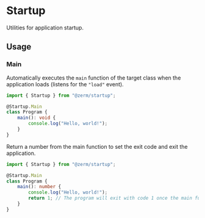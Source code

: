 # Startup

Utilities for application startup.

## Usage

### Main

Automatically executes the `main` function of the target class when the application loads (listens for the `"load"` event).

```ts
import { Startup } from "@zerm/startup";

@Startup.Main
class Program {
    main(): void {
        console.log("Hello, world!");
    }
}
```

Return a number from the main function to set the exit code and exit the application.

```ts
import { Startup } from "@zerm/startup";

@Startup.Main
class Program {
    main(): number {
        console.log("Hello, world!");
        return 1; // The program will exit with code 1 once the main function has exited
    }
}
```
